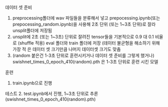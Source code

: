 데이터 셋 준비
 1. preprocessing폴더에 wav 파일들을 분류해서 넣고 prepocessing.ipynb(또는 prepocessing_random.ipynb)을 사용해  2초 단위 (또는 1~3초 단위)로 잘라 unsplit폴더에 저장됨
 2. unsplit에 2초 (또는 1~3초) 단위로 잘려진 tensor들을 기본적으로 0.9 대 0.1 비율로 (shuffle 적용) eval 폴더와 train 폴더에 저장 (데이터 불균형을 해소하기 위해 가장 적 은 데이터 셋 크기만큼 나머지 데이터셋 크기도 맞춤
 3. (random 붙은건 1-3초 단위로 훈련시키거나 데이터 셋 준비를 그렇게 했거나)
swishnet_times_0_epoch_410(random).pth 은 1-3초 단위로 훈련 시킨 모델


훈련
 1. train.ipynb으로 진행

테스트
 2. test.ipynb에서 진행, 1~3초 단위로 추론
 (swishnet_times_0_epoch_410(random).pth)
 
